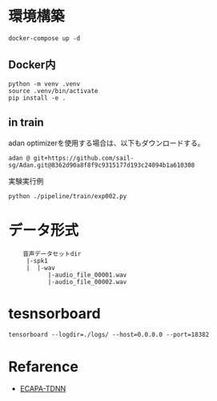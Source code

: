 # 環境構築

```
docker-compose up -d
```

## Docker内

```
python -m venv .venv
source .venv/bin/activate
pip install -e .
```

## in train

adan optimizerを使用する場合は、以下もダウンロードする。

```
adan @ git+https://github.com/sail-sg/Adan.git@8362d90a8f8f9c9315177d193c24094b1a610308
```

実験実行例

```
python ./pipeline/train/exp002.py
```

# データ形式

```
    音声データセットdir
     |-spk1
     |  |-wav
           |-audio_file_00001.wav
           |-audio_file_00002.wav
```


# tesnsorboard

```
tensorboard --logdir=./logs/ --host=0.0.0.0 --port=18382
```

# Refarence

- [ECAPA-TDNN](https://github.com/TaoRuijie/ECAPA-TDNN)

